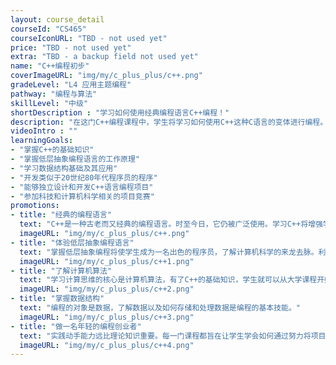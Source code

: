 ```yaml
---
layout: course_detail
courseId: "CS465"
courseIconURL: "TBD - not used yet"
price: "TBD - not used yet"
extra: "TBD - a backup field not used yet"
name: "C++编程初步"
coverImageURL: "img/my/c_plus_plus/c++.png"
gradeLevel: "L4 应用主题编程"
pathway: "编程与算法"
skillLevel: "中级"
shortDescription : "学习如何使用经典编程语言C++编程！"
description: "在这门C++编程课程中，学生将学习如何使用C++这种C语言的变体进行编程。C++是一种常用的编程语言，在商业应用中经常被使用。通过本课程，学生将掌握C++的基础知识和编程技能，为将来在科技领域发展打下坚实基础！"
videoIntro : ""
learningGoals:
- "掌握C++的基础知识"
- "掌握低层抽象编程语言的工作原理"
- "学习数据结构基础及其应用"
- "开发类似于20世纪80年代程序员的程序"
- "能够独立设计和开发C++语言编程项目"
- "参加科技和计算机科学相关的项目竞赛"
promotions:
- title: "经典的编程语言"
  text: "C++是一种古老而又经典的编程语言。时至今日，它仍被广泛使用。学习C++将增强学生学习其他语言所需的理解力。"
  imageURL: "img/my/c_plus_plus/c++.png"
- title: "体验低层抽象编程语言"
  text: "掌握低层抽象编程将使学生成为一名出色的程序员，了解计算机科学的来龙去脉。利用从C++中学习到的知识，学生可以将其应用到Python和Java等高级抽象语言中。"
  imageURL: "img/my/c_plus_plus/c++1.png"
- title: "了解计算机算法"
  text: "学习计算思维的核心是计算机算法，有了C++的基础知识，学生就可以从大学课程开始学习算法。"
  imageURL: "img/my/c_plus_plus/c++2.png"
- title: "掌握数据结构"
  text: "编程的对象是数据，了解数据以及如何存储和处理数据是编程的基本技能。"
  imageURL: "img/my/c_plus_plus/c++3.png"
- title: "做一名年轻的编程创业者"
  text: "实践动手能力远比理论知识重要。每一门课程都旨在让学生学会如何通过努力将项目创意变为现实。在这些挑战中，年轻的小企业家们得到了锻炼。"
  imageURL: "img/my/c_plus_plus/c++4.png"
---
```

